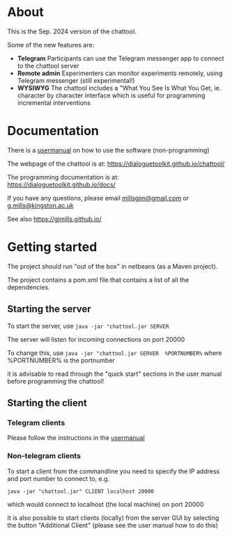 # About

This is the Sep. 2024 version of the chattool.

Some of the new features are:

- **Telegram** Participants can use the Telegram messenger app to connect to the chattool server
- **Remote admin** Experimenters can monitor experiments remotely, using Telegram messenger (still experimental!)
- **WYSIWYG** The chattool includes a "What You See Is What You Get, ie. character by character interface which is useful for programming incremental interventions


# Documentation

There is a [usermanual](docs/usermanual/usermanual.pdf) on how to use the software (non-programming)

The webpage of the chattool is at: https://dialoguetoolkit.github.io/chattool/

The programming documentation is at:   https://dialoguetoolkit.github.io/docs/

If you have any questions, please email millsgjm@gmail.com or g.mills@kingston.ac.uk

See also https://gjmills.github.io/



# Getting started

The project should run "out of the box" in netbeans (as a Maven project).

The project contains a pom.xml file that contains a list of all the dependencies.

## Starting the server

To start the server, use ```java -jar "chattool.jar SERVER``` 

The server will listen for incoming connections on port 20000

To change this, use ```java -jar "chattool.jar SERVER  %PORTNUMBER%```  where %PORTNUMBER% is the portnumber

it is advisable to read through the "quick start" sections in the user manual before programming the chattool!


## Starting the client 

### Telegram clients

Please follow the instructions in the [usermanual](docs/usermanual/usermanual.pdf)

### Non-telegram clients

To start a client from the commandline you need to specify the IP address and port number to connect to, e.g.

```java -jar "chattool.jar" CLIENT localhost 20000```

which would connect to localhost (the local machine) on port 20000

It is also possible to start clients (locally) from the server GUI by selecting the button "Additional Client"  (please see the user manual how to do this)



